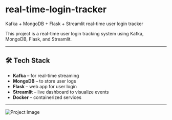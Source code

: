 # real-time-login-tracker
Kafka + MongoDB + Flask + Streamlit real-time user login tracker

This project is a real-time user login tracking system using Kafka, MongoDB, Flask, and Streamlit.

---

## 🛠️ Tech Stack

- **Kafka** – for real-time streaming
- **MongoDB** – to store user logs
- **Flask** – web app for user login
- **Streamlit** – live dashboard to visualize events
- **Docker** – containerized services

---

![Project Image](https://github.com/user-attachments/assets/87eb8bd5-8d6e-4461-bf43-6d1eddd52fb5)

